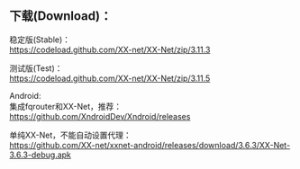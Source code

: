 
## 下载(Download)：
稳定版(Stable)：  
https://codeload.github.com/XX-net/XX-Net/zip/3.11.3


测试版(Test)：  
https://codeload.github.com/XX-net/XX-Net/zip/3.11.5


Android:  
集成fqrouter和XX-Net，推荐：  
https://github.com/XndroidDev/Xndroid/releases

单纯XX-Net，不能自动设置代理：    
https://github.com/XX-net/xxnet-android/releases/download/3.6.3/XX-Net-3.6.3-debug.apk
